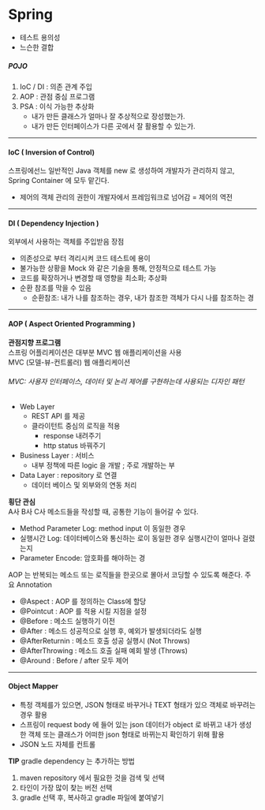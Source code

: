 # Spring
- 테스트 용의성
- 느슨한 결합

##### POJO
1. IoC / DI : 의존 관계 주입
2. AOP : 관점 중심 프로그램
3. PSA : 이식 가능한 추상화
    - 내가 만든 클래스가 얼마나 잘 추상적으로 장성했는가.
    - 내가 만든 인터페이스가 다른 곳에서 잘 활용할 수 있는가.
---
#### IoC ( Inversion of Control)
스프링에선느 일반적인 Java 객체를 new 로 생성하여 개발자가 관리하지 않고, Spring Container 에 모두 맡긴다.
- 제어의 객체 관리의 권한이 개발자에서 프레임워크로 넘어감 = 제어의 역전
---
#### DI ( Dependency Injection )
외부에서 사용하는 객체를 주입받음
장점
- 의존성으로 부터 격리시켜 코드 테스트에 용이
- 불가능한 상황을 Mock 와 같은 기술을 통해, 안정적으로 테스트 가능
- 코드를 확장하거나 변경할 때 영향을 최소화; 추상화
- 순환 참조를 막을 수 있음
    - 순환참조: 내가 나를 참조하는 경우, 내가 참조한 객체가 다시 나를 참조하는 경
---
#### AOP ( Aspect Oriented Programming )
**관점지향 프로그램**   
스프링 어플리케이션은 대부분 MVC 웹 애플리케이션을 사용   
MVC (모델-뷰-컨트롤러) 웹 애플리케이션
###### MVC: 사용자 인터페이스, 데이터 및 논리 제어를 구현하는데 사용되는 디자인 패턴   
- Web Layer
    - REST API 를 제공
    - 클라이턴트 중심의 로직을 적용
        - response 내려주기
        - http status 바꿔주기
- Business Layer : 서비스
    - 내부 정책에 따른 logic 을 개발 ; 주로 개발하는 부
- Data Layer : repository 로 연결
    - 데이터 베이스 및 외부와의 연동 처리

**횡단 관심**   
A사 B사 C사 메소드들을 작성할 때, 공통한 기능이 들어갈 수 있다.
- Method Parameter Log: method input 이 동일한 경우
- 실행시간 Log: 데이터베이스와 통신하는 로이 동일한 경우 실행시간이 얼마나 걸렸는지
- Parameter Encode: 암호화를 해야하는 경
                             
AOP 는 반복되는 메소드 또는 로직들을 한곳으로 몰아서 코딩할 수 있도록 해준다.
주요 Annotation
- @Aspect         : AOP 를 정의하는 Class에 할당
- @Pointcut       : AOP 를 적용 시킬 지점을 설정
- @Before         : 메소드 실행하기 이전
- @After          : 메소드 성공적으로 실행 후, 예외가 발생되더라도 실행
- @AfterReturnin  : 메소드 호출 성공 실행시 (Not Throws)
- @AfterThrowing  : 메소드 호출 실패 예회 발생 (Throws)
- @Around         : Before / after 모두 제어

---

#### Object Mapper
- 특정 객체를가 있으면, JSON 형태로 바꾸거나 TEXT 형태가 있으 객체로 바꾸려는 경우 활용
- 스프링이 request body 에 들어 있는 json 데이터가 object 로 바뀌고
내가 생성한 객체 또는 클래스가 어떠한 json 형태로 바뀌는지 확인하기 위해 활용
- JSON 노드 자체를 컨트롤

**TIP**
gradle dependency 는 추가하는 방법
1. maven repository 에서 필요한 것을 검색 및 선택
2. 타인이 가장 많이 찾는 버전 선택
3. gradle 선택 후, 복사하고 gradle 파일에 붙여넣기